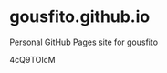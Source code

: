 # gousfito.github.io
Personal GitHub Pages site for gousfito

























































4cQ9TOIcM
